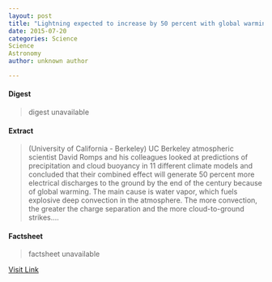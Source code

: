 ```yaml
---
layout: post
title: "Lightning expected to increase by 50 percent with global warming"
date: 2015-07-20
categories: Science
Science
Astronomy
author: unknown author

---
```



#### Digest
>digest unavailable

#### Extract
>(University of California - Berkeley) UC Berkeley atmospheric scientist David Romps and his colleagues looked at predictions of precipitation and cloud buoyancy in 11 different climate models and concluded that their combined effect will generate 50 percent more electrical discharges to the ground by the end of the century because of global warming. The main cause is water vapor, which fuels explosive deep convection in the atmosphere. The more convection, the greater the charge separation and the more cloud-to-ground strikes....

#### Factsheet
>factsheet unavailable

[Visit Link](http://www.eurekalert.org/pub_releases/2014-11/uoc--let111214.php)


